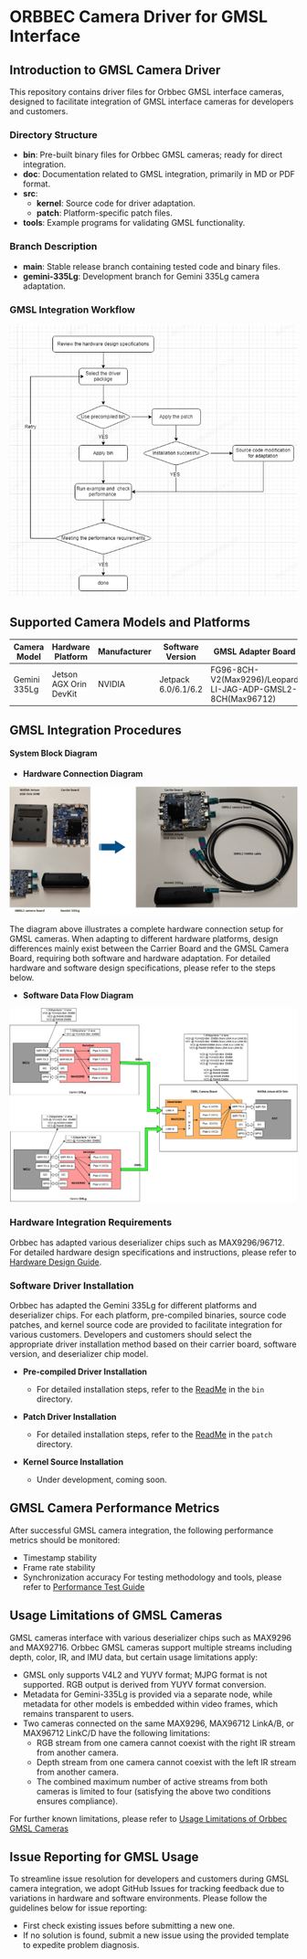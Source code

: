 # ORBBEC Camera Driver for GMSL Interface

## Introduction to GMSL Camera Driver
This repository contains driver files for Orbbec GMSL interface cameras, designed to facilitate integration of GMSL interface cameras for developers and customers.

### Directory Structure
- **bin**: Pre-built binary files for Orbbec GMSL cameras; ready for direct integration.
- **doc**: Documentation related to GMSL integration, primarily in MD or PDF format.
- **src**: 
  - **kernel**: Source code for driver adaptation.
  - **patch**: Platform-specific patch files.
- **tools**: Example programs for validating GMSL functionality.

### Branch Description
- **main**: Stable release branch containing tested code and binary files.
- **gemini-335Lg**: Development branch for Gemini 335Lg camera adaptation.


### GMSL Integration Workflow
![](./doc/image/flowchart.png)

## Supported Camera Models and Platforms

| Camera Model | Hardware Platform      | Manufacturer | Software Version    | GMSL Adapter Board                                          |
| ------------ | ---------------------- | ------------ | ------------------- | ----------------------------------------------------------- |
| Gemini 335Lg | Jetson AGX Orin DevKit | NVIDIA       | Jetpack 6.0/6.1/6.2 | FG96-8CH-V2(Max9296)/Leopard LI-JAG-ADP-GMSL2-8CH(Max96712) |

## GMSL Integration Procedures

 
#### System Block Diagram
- **Hardware Connection Diagram**

![](./doc/image/hardware_integration.png)

The diagram above illustrates a complete hardware connection setup for GMSL cameras. When adapting to different hardware platforms, design differences mainly exist between the Carrier Board and the GMSL Camera Board, requiring both software and hardware adaptation. For detailed hardware and software design specifications, please refer to the steps below.

- **Software Data Flow Diagram**

![](./doc/image/software_flowchat.png)

### Hardware Integration Requirements

Orbbec has adapted various deserializer chips such as MAX9296/96712. For detailed hardware design specifications and instructions, please refer to [Hardware Design Guide](./doc/GMSL%20Camera%20Board%20Hardware%20Design%20Guide.pdf).

### Software Driver Installation
Orbbec has adapted the Gemini 335Lg  for different platforms and deserializer chips. For each platform, pre-compiled binaries, source code patches, and kernel source code are provided to facilitate integration for various customers. Developers and customers should select the appropriate driver installation method based on their carrier board, software version, and deserializer chip model.

- **Pre-compiled Driver Installation**
  - For detailed installation steps, refer to the [ReadMe](/bin/readme.md) in the `bin` directory.

- **Patch Driver Installation**
  - For detailed installation steps, refer to the [ReadMe](/src/patch/readme.md) in the `patch` directory.

- **Kernel Source Installation**
  - Under development, coming soon.

## GMSL Camera Performance Metrics
After successful GMSL camera integration, the following performance metrics should be monitored:
- Timestamp stability
- Frame rate stability
- Synchronization accuracy
For testing methodology and tools, please refer to [Performance Test Guide](./tools/readme.md)

## Usage Limitations of GMSL Cameras
GMSL cameras interface with various deserializer chips such as MAX9296 and MAX92716. Orbbec GMSL cameras support multiple streams including depth, color, IR, and IMU data, but certain usage limitations apply:
- GMSL only supports V4L2 and YUYV format; MJPG format is not supported. RGB output is derived from YUYV format conversion.
- Metadata for Gemini-335Lg is provided via a separate node, while metadata for other models is embedded within video frames, which remains transparent to users.
- Two cameras connected on the same MAX9296, MAX96712 LinkA/B, or MAX96712 LinkC/D have the following limitations:
  - RGB stream from one camera cannot coexist with the right IR stream from another camera.
  - Depth stream from one camera cannot coexist with the left IR stream from another camera.
  - The combined maximum number of active streams from both cameras is limited to four (satisfying the above two conditions ensures compliance).

For further known limitations, please refer to [Usage Limitations of Orbbec GMSL Cameras](./doc/Instructions%20for%20Using%20GMSL%20Camera.md)

## Issue Reporting for GMSL Usage
To streamline issue resolution for developers and customers during GMSL camera integration, we adopt GitHub Issues for tracking feedback due to variations in hardware and software environments. Please follow the guidelines below for issue reporting:

- First check existing issues before submitting a new one.
- If no solution is found, submit a new issue using the provided template to expedite problem diagnosis.


